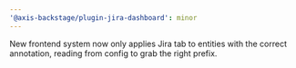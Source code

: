 ```yaml
---
'@axis-backstage/plugin-jira-dashboard': minor
---
```


New frontend system now only applies Jira tab to entities with the correct annotation, reading from config to grab the right prefix.
